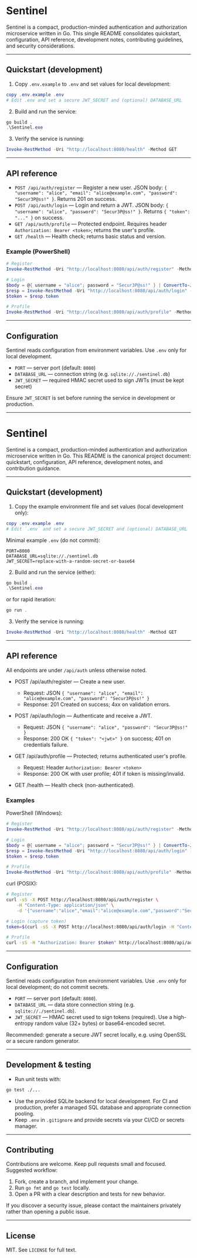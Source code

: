 # Sentinel

Sentinel is a compact, production-minded authentication and authorization microservice written in Go. This single README consolidates quickstart, configuration, API reference, development notes, contributing guidelines, and security considerations.

---

## Quickstart (development)

1. Copy `.env.example` to `.env` and set values for local development:

```powershell
copy .env.example .env
# Edit .env and set a secure JWT_SECRET and (optional) DATABASE_URL
```

2. Build and run the service:

```powershell
go build .
.\Sentinel.exe
```

3. Verify the service is running:

```powershell
Invoke-RestMethod -Uri "http://localhost:8080/health" -Method GET
```

---
## API reference

- `POST /api/auth/register` — Register a new user. JSON body: `{ "username": "alice", "email": "alice@example.com", "password": "Secur3P@ss!" }`. Returns 201 on success.
- `POST /api/auth/login` — Login and return a JWT. JSON body: `{ "username": "alice", "password": "Secur3P@ss!" }`. Returns `{ "token": "..." }` on success.
- `GET /api/auth/profile` — Protected endpoint. Requires header `Authorization: Bearer <token>`; returns the user's profile.
- `GET /health` — Health check; returns basic status and version.

### Example (PowerShell)

```powershell
# Register
Invoke-RestMethod -Uri "http://localhost:8080/api/auth/register" -Method POST -ContentType "application/json" -Body '{"username":"alice","email":"alice@example.com","password":"Secur3P@ss!"}'

# Login
$body = @{ username = "alice"; password = "Secur3P@ss!" } | ConvertTo-Json
$resp = Invoke-RestMethod -Uri "http://localhost:8080/api/auth/login" -Method POST -ContentType "application/json" -Body $body
$token = $resp.token

# Profile
Invoke-RestMethod -Uri "http://localhost:8080/api/auth/profile" -Method GET -Headers @{ Authorization = "Bearer $token" }
```

---

## Configuration

Sentinel reads configuration from environment variables. Use `.env` only for local development.

- `PORT` — server port (default: `8080`)
- `DATABASE_URL` — connection string (e.g. `sqlite://./sentinel.db`)
- `JWT_SECRET` — required HMAC secret used to sign JWTs (must be kept secret)

Ensure `JWT_SECRET` is set before running the service in development or production.

---
# Sentinel

Sentinel is a compact, production-minded authentication and authorization microservice written in Go. This README is the canonical project document: quickstart, configuration, API reference, development notes, and contribution guidance.

---

## Quickstart (development)

1. Copy the example environment file and set values (local development only):

```powershell
copy .env.example .env
# Edit `.env` and set a secure JWT_SECRET and (optional) DATABASE_URL
```

Minimal example `.env` (do not commit):

```env
PORT=8080
DATABASE_URL=sqlite://./sentinel.db
JWT_SECRET=replace-with-a-random-secret-or-base64
```

2. Build and run the service (either):

```powershell
go build .
.\Sentinel.exe
```

or for rapid iteration:

```powershell
go run .
```

3. Verify the service is running:

```powershell
Invoke-RestMethod -Uri "http://localhost:8080/health" -Method GET
```

---

## API reference

All endpoints are under `/api/auth` unless otherwise noted.

- POST /api/auth/register — Create a new user.
	- Request: JSON `{ "username": "alice", "email": "alice@example.com", "password": "Secur3P@ss!" }`
	- Response: 201 Created on success; 4xx on validation errors.

- POST /api/auth/login — Authenticate and receive a JWT.
	- Request: JSON `{ "username": "alice", "password": "Secur3P@ss!" }`
	- Response: 200 OK `{ "token": "<jwt>" }` on success; 401 on credentials failure.

- GET /api/auth/profile — Protected; returns authenticated user's profile.
	- Request: Header `Authorization: Bearer <token>`
	- Response: 200 OK with user profile; 401 if token is missing/invalid.

- GET /health — Health check (non-authenticated).

### Examples

PowerShell (Windows):

```powershell
# Register
Invoke-RestMethod -Uri "http://localhost:8080/api/auth/register" -Method POST -ContentType "application/json" -Body '{"username":"alice","email":"alice@example.com","password":"Secur3P@ss!"}'

# Login
$body = @{ username = "alice"; password = "Secur3P@ss!" } | ConvertTo-Json
$resp = Invoke-RestMethod -Uri "http://localhost:8080/api/auth/login" -Method POST -ContentType "application/json" -Body $body
$token = $resp.token

# Profile
Invoke-RestMethod -Uri "http://localhost:8080/api/auth/profile" -Method GET -Headers @{ Authorization = "Bearer $token" }
```

curl (POSIX):

```bash
# Register
curl -sS -X POST http://localhost:8080/api/auth/register \
	-H "Content-Type: application/json" \
	-d '{"username":"alice","email":"alice@example.com","password":"Secur3P@ss!"}'

# Login (capture token)
token=$(curl -sS -X POST http://localhost:8080/api/auth/login -H "Content-Type: application/json" -d '{"username":"alice","password":"Secur3P@ss!"}' | jq -r .token)

# Profile
curl -sS -H "Authorization: Bearer $token" http://localhost:8080/api/auth/profile
```

---

## Configuration

Sentinel reads configuration from environment variables. Use `.env` only for local development; do not commit secrets.

- `PORT` — server port (default: `8080`).
- `DATABASE_URL` — data store connection string (e.g. `sqlite://./sentinel.db`).
- `JWT_SECRET` — HMAC secret used to sign tokens (required). Use a high-entropy random value (32+ bytes) or base64-encoded secret.

Recommended: generate a secure JWT secret locally, e.g. using OpenSSL or a secure random generator.

---

## Development & testing

- Run unit tests with:

```bash
go test ./...
```

- Use the provided SQLite backend for local development. For CI and production, prefer a managed SQL database and appropriate connection pooling.
- Keep `.env` in `.gitignore` and provide secrets via your CI/CD or secrets manager.

---

## Contributing

Contributions are welcome. Keep pull requests small and focused. Suggested workflow:

1. Fork, create a branch, and implement your change.
2. Run `go fmt` and `go test` locally.
3. Open a PR with a clear description and tests for new behavior.

If you discover a security issue, please contact the maintainers privately rather than opening a public issue.

---

## License

MIT. See `LICENSE` for full text.
